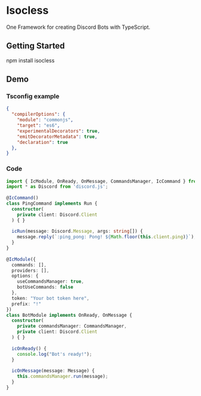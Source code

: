 # Isocless
One Framework for creating Discord Bots with TypeScript.

## Getting Started
npm install isocless

## Demo

### Tsconfig example

```JSON
{
  "compilerOptions": {
    "module": "commonjs",
    "target": "es6",
    "experimentalDecorators": true,
    "emitDecoratorMetadata": true,
    "declaration": true
  },
}
```

### Code

```TypeScript
import { IcModule, OnReady, OnMessage, CommandsManager, IcCommand } from 'isocless';
import * as Discord from 'discord.js';
 
@IcCommand()
class PingCommand implements Run {
  constructor(
    private client: Discord.Client
  ) { }
 
  icRun(message: Discord.Message, args: string[]) {
    message.reply(`:ping_pong: Pong! ${Math.floor(this.client.ping)}`);
  }
}
 
@IcModule({
  commands: [],
  providers: [],
  options: {
    useCommandsManager: true,
    botUseCommands: false
  },
  token: "Your bot token here",
  prefix: "!"
})
class BotModule implements OnReady, OnMessage {
  constructor(
    private commandsManager: CommandsManager,
    private client: Discord.Client
  ) { }
 
  icOnReady() {
    console.log("Bot's ready!");
  }
 
  icOnMessage(message: Message) {
    this.commandsManager.run(message);
  }
}
```
